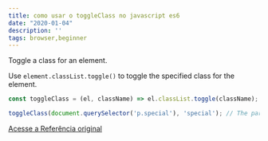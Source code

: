 ```yaml
---
title: como usar o toggleClass no javascript es6
date: "2020-01-04"
description: ''
tags: browser,beginner
---
```


Toggle a class for an element.

Use `element.classList.toggle()` to toggle the specified class for the element.

```js
const toggleClass = (el, className) => el.classList.toggle(className);
```

```js
toggleClass(document.querySelector('p.special'), 'special'); // The paragraph will not have the 'special' class anymore
```


[Acesse a Referência original](http://github.com/30-seconds/)
